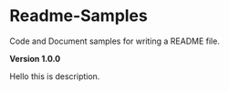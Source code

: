 # Readme-Samples

Code and Document samples for writing a README file.

**Version 1.0.0**

Hello this is description.
